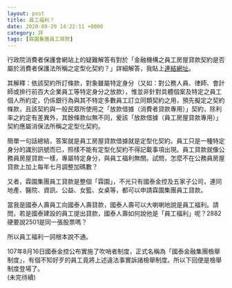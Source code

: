 ```yaml
---
layout: post
title: 員工福利？
date: 2020-09-29 14:22:11 +0000
category: 評
tags: [霖園集團員工貸款]
---
```


行政院消費者保護會網站上的疑難解答有對於「金融機構之員工房屋貸款契約是否屬於消費者保護法所稱之定型化契約？」詳細解答，我貼上[連結網址](https://cpc.ey.gov.tw/Page/19DB1CDCA2F454A6/08b5dcd1-a41c-4726-aaaa-02e518a436fd)。

其解釋：依該契約所訂條款，對象雖屬特定身分（又如：對公務人員、律師、會計師或排行前百大企業員工等特定身分之放款），惟並非針對具體個案及特定之員工個人所約定，仍係銀行為與其不特定多數員工訂立同類契約之用，預先擬定之契約條款，且該契約與一般民眾所使用之「放款借據（消費者貸款專用）」契約，除利率之約定有差異外，其餘條款似無不同，爰該「放款借據（員工房屋貸款專用）」契約應屬消保法所稱之定型化契約。

簡單一句話總結，答案就是員工房屋貸款借據就是定型化契約。員工只是一種特定身分的識別訊號而已，照樣不能有定型化契約不得記載事項出現。員工貸款就像公務員房屋貸款一樣，專屬特定身分，與員工福利無關。試問，怎麼不在公務員房屋貸款上加上每年七月調整加碼數？

又者，霖園集團員工貸款是整個「霖園」，不光只有國泰金控及五家子公司，連同地產、醫院、資訊、公益、女籃、女桌等，都可以申請霖園集團員工貸款。

當我是國泰人壽員工向國泰人壽貸款，國泰人壽可以大喇喇地說是員工福利。請問，若是國泰建設的員工提出貸款，國泰人壽如何說他是「員工福利」呢？2882硬要說2501是同一張股票嗎？

所以員工福利一詞根本說不通。

107年8月16日國泰金控公布實施了吹哨者制度，正式名稱為「國泰金融集團檢舉制度」，有個不知好歹的員工竟將上述違法事實訴諸檢舉制度。所以下回便是檢舉制度登場了。<br>
(未完待續)
